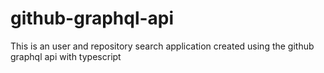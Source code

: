 # github-graphql-api
This is an user and repository search application created using the github graphql api with typescript 
